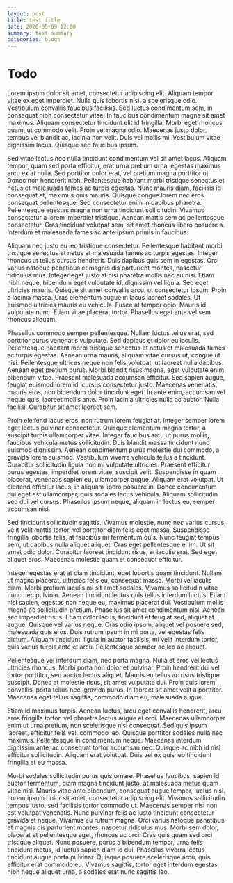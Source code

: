```yaml
---
layout: post
title: test title
date: 2020-05-09 12:00
summary: test summary
categories: blogs
---
```


# Todo



Lorem ipsum dolor sit amet, consectetur adipiscing elit. Aliquam tempor vitae ex eget imperdiet. Nulla quis lobortis nisi, a scelerisque odio. Vestibulum convallis faucibus facilisis. Sed luctus condimentum sem, in consequat nibh consectetur vitae. In faucibus condimentum magna sit amet maximus. Aliquam consectetur tincidunt elit id fringilla. Morbi eget rhoncus quam, ut commodo velit. Proin vel magna odio. Maecenas justo dolor, tempus vel blandit ac, lacinia non velit. Duis vel mollis mi. Vestibulum vitae dignissim lacus. Quisque sed faucibus ipsum.

Sed vitae lectus nec nulla tincidunt condimentum vel sit amet lacus. Aliquam tempor, quam sed porta efficitur, erat urna pretium urna, egestas maximus arcu ex at nulla. Sed porttitor dolor erat, vel pretium magna porttitor ut. Donec non hendrerit nibh. Pellentesque habitant morbi tristique senectus et netus et malesuada fames ac turpis egestas. Nunc mauris diam, facilisis id consequat et, maximus quis mauris. Quisque congue lorem nec eros consequat pellentesque. Sed consectetur enim in dapibus pharetra. Pellentesque egestas magna non urna tincidunt sollicitudin. Vivamus consectetur a lorem imperdiet tristique. Aenean mattis sem ac pellentesque consectetur. Cras tincidunt volutpat sem, sit amet rhoncus libero posuere a. Interdum et malesuada fames ac ante ipsum primis in faucibus.

Aliquam nec justo eu leo tristique consectetur. Pellentesque habitant morbi tristique senectus et netus et malesuada fames ac turpis egestas. Integer rhoncus ut tellus cursus hendrerit. Duis dapibus quis sem in egestas. Orci varius natoque penatibus et magnis dis parturient montes, nascetur ridiculus mus. Integer eget justo at nisi pharetra mollis nec eu nisi. Etiam nibh neque, bibendum eget vulputate id, dignissim vel ligula. Sed eget ultricies mauris. Quisque sit amet convallis arcu, ut consectetur ipsum. Proin a lacinia massa. Cras elementum augue in lacus laoreet sodales. Ut euismod ultricies mauris eu vehicula. Fusce at tempor odio. Mauris id vulputate nunc. Etiam vitae placerat tortor. Phasellus eget ante vel sem rhoncus aliquam.

Phasellus commodo semper pellentesque. Nullam luctus tellus erat, sed porttitor purus venenatis vulputate. Sed dapibus et dolor eu iaculis. Pellentesque habitant morbi tristique senectus et netus et malesuada fames ac turpis egestas. Aenean urna mauris, aliquam vitae cursus ut, congue ut nisi. Pellentesque ultrices neque non felis volutpat, ut laoreet nulla dapibus. Aenean eget pretium purus. Morbi blandit risus magna, eget vulputate enim bibendum vitae. Praesent malesuada accumsan efficitur. Sed sapien augue, feugiat euismod lorem id, cursus consectetur justo. Maecenas venenatis mauris eros, non bibendum dolor tincidunt eget. In ante enim, accumsan vel neque quis, laoreet mollis ante. Proin lacinia ultricies nulla ac auctor. Nulla facilisi. Curabitur sit amet laoreet sem.

Proin eleifend lacus eros, non rutrum lorem feugiat at. Integer semper lorem eget lectus pulvinar consectetur. Quisque elementum magna tortor, a suscipit turpis ullamcorper vitae. Integer faucibus arcu ut purus mollis, faucibus vehicula metus sollicitudin. Duis blandit massa tincidunt nunc euismod dignissim. Aenean condimentum purus molestie dui commodo, a gravida lorem euismod. Vestibulum viverra vehicula tellus a tincidunt. Curabitur sollicitudin ligula non mi vulputate ultricies. Praesent efficitur purus egestas, imperdiet lorem vitae, suscipit velit. Suspendisse in quam placerat, venenatis sapien eu, ullamcorper augue. Aliquam erat volutpat. Ut eleifend efficitur lacus, in aliquam libero posuere in. Donec condimentum dui eget est ullamcorper, quis sodales lacus vehicula. Aliquam sollicitudin sed dui vel cursus. Phasellus ipsum neque, aliquam in lectus eu, semper accumsan nisl.

Sed tincidunt sollicitudin sagittis. Vivamus molestie, nunc nec varius cursus, velit velit mattis tortor, vel porttitor diam felis eget massa. Suspendisse fringilla lobortis felis, at faucibus mi fermentum quis. Nunc feugiat tempus sem, ut dapibus nulla aliquet aliquet. Cras eget pellentesque enim. Ut sit amet odio dolor. Curabitur laoreet tincidunt risus, et iaculis erat. Sed eget aliquet eros. Maecenas molestie quam et consequat efficitur.

Integer egestas erat at diam tincidunt, eget lobortis quam tincidunt. Nullam ut magna placerat, ultricies felis eu, consequat massa. Morbi vel iaculis diam. Morbi pretium iaculis mi sit amet sodales. Vivamus sollicitudin vitae nunc nec pulvinar. Aenean tincidunt lectus quis tellus interdum luctus. Etiam nisl sapien, egestas non neque eu, maximus placerat dui. Vestibulum mollis magna ac sollicitudin pretium. Phasellus sit amet condimentum nisi. Aenean sed imperdiet risus. Etiam dolor lacus, tincidunt et feugiat sed, aliquet at augue. Quisque vel varius neque. Cras odio ipsum, aliquet vel posuere sed, malesuada quis eros. Duis rutrum ipsum in mi porta, vel egestas felis dictum. Aliquam tincidunt, ligula in auctor facilisis, mi velit interdum tortor, quis varius turpis ante et arcu. Pellentesque semper ac leo ac aliquet.

Pellentesque vel interdum diam, nec porta magna. Nulla et eros vel lectus ultricies rhoncus. Morbi porta non dolor et pulvinar. Proin hendrerit dui vel tortor porttitor, sed auctor lectus aliquet. Mauris eu tellus ac risus tristique suscipit. Donec at molestie risus, sit amet vulputate dui. Proin quis lorem convallis, porta tellus nec, gravida purus. In laoreet sit amet velit a porttitor. Maecenas eget tellus sagittis, commodo diam eu, malesuada augue.

Etiam id maximus turpis. Aenean luctus, arcu eget convallis hendrerit, arcu eros fringilla tortor, vel pharetra lectus augue et orci. Maecenas ullamcorper enim ut urna pretium, non scelerisque nisi consequat. Sed quis ipsum laoreet, efficitur felis vel, commodo leo. Quisque porttitor sodales nulla nec maximus. Pellentesque in condimentum neque. Maecenas interdum dignissim ante, ac consequat tortor accumsan nec. Quisque ac nibh id nisl efficitur sollicitudin. Aliquam erat volutpat. Duis vel ex quis leo tincidunt fringilla et eu massa.

Morbi sodales sollicitudin purus quis ornare. Phasellus faucibus, sapien id auctor fermentum, diam magna tincidunt justo, at malesuada metus quam vitae nisi. Mauris vitae ante bibendum, consequat augue tempor, luctus nisi. Lorem ipsum dolor sit amet, consectetur adipiscing elit. Vivamus sollicitudin tempus justo, sed facilisis tortor commodo ut. Maecenas semper nisi non est volutpat venenatis. Nunc pulvinar felis ac justo tincidunt consectetur gravida et neque. Vivamus eu rutrum magna. Orci varius natoque penatibus et magnis dis parturient montes, nascetur ridiculus mus. Morbi sem dolor, placerat et pellentesque eget, rhoncus ac orci. Cras quis quam sed orci tristique aliquet. Nunc posuere, purus a bibendum tempor, urna felis tincidunt metus, id luctus sapien diam id dui. Phasellus viverra lectus tincidunt augue porta pulvinar. Quisque posuere scelerisque arcu, quis efficitur erat commodo eu. Vivamus sagittis, tortor eget interdum egestas, nibh neque aliquet urna, a sodales erat nunc sagittis leo. 